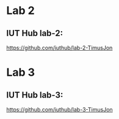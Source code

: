# Lab 2

## IUT Hub lab-2: 
https://github.com/iuthub/lab-2-TimusJon

# Lab 3

## IUT Hub lab-3: 
https://github.com/iuthub/lab-3-TimusJon
